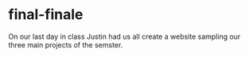 # final-finale

On our last day in class Justin had us all create a website sampling our three main projects of the semster.
